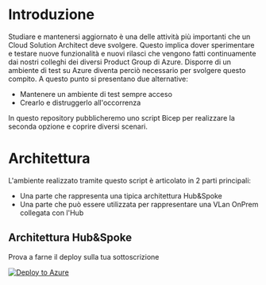 # Introduzione
Studiare e mantenersi aggiornato è una delle attività più importanti che un Cloud Solution Architect deve svolgere. Questo implica dover sperimentare e testare nuove funzionalità e nuovi rilasci che vengono fatti continuamente dai nostri colleghi dei diversi Product Group di Azure.
Disporre di un ambiente di test su Azure diventa perciò necessario per svolgere questo compito. A questo punto si presentano due alternative:

- Mantenere un ambiente di test sempre acceso
- Crearlo e distruggerlo all'occorrenza

In questo repository pubblicheremo uno script Bicep per realizzare la seconda opzione e coprire diversi scenari.

# Architettura
L'ambiente realizzato tramite questo script è articolato in 2 parti principali:

- Una parte che rappresenta una tipica architettura Hub&Spoke
- Una parte che può essere utilizzata per rappresentare una VLan OnPrem collegata con l'Hub

## Architettura Hub&Spoke


Prova a farne il deploy sulla tua sottoscrizione

[![Deploy to Azure](https://aka.ms/deploytoazurebutton)](https://portal.azure.com/#create/Microsoft.Template/uri/https%3A%2F%2Fraw.githubusercontent.com%2Fgderossilive%2FCoreInfra%2FCoreMain%2FARM%2Fazuredeploy.json)